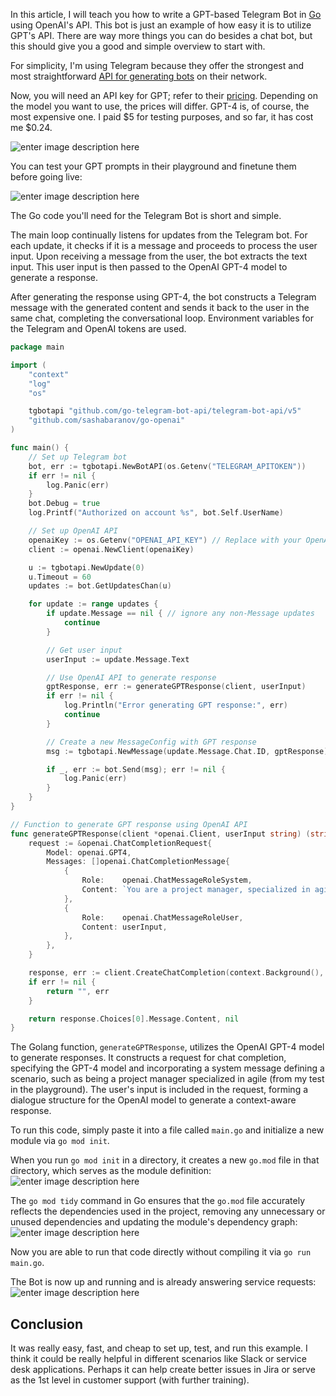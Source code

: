 
In this article, I will teach you how to write a GPT-based Telegram Bot in [Go](https://go.dev/) using OpenAI's API.
This bot is just an example of how easy it is to utilize GPT's API. There are way more things you can do besides a chat bot, but this should give you a good and simple overview to start with.

For simplicity, I'm using Telegram because they offer the strongest and most straightforward [API for generating bots](https://core.telegram.org/bots#how-do-i-create-a-bot) on their network.

Now, you will need an API key for GPT; refer to their [pricing](https://openai.com/pricing). Depending on the model you want to use, the prices will differ. GPT-4 is, of course, the most expensive one. I paid $5 for testing purposes, and so far, it has cost me $0.24.

![enter image description here](https://i.imgur.com/Yd8yFbd.png)

You can test your GPT prompts in their playground and finetune them before going live:

![enter image description here](https://i.imgur.com/hnH2npy.png)

The Go code you'll need for the Telegram Bot is short and simple.

The main loop continually listens for updates from the Telegram bot. For each update, it checks if it is a message and proceeds to process the user input.
Upon receiving a message from the user, the bot extracts the text input. This user input is then passed to the OpenAI GPT-4 model to generate a response.

After generating the response using GPT-4, the bot constructs a Telegram message with the generated content and sends it back to the user in the same chat, completing the conversational loop.
Environment variables for the Telegram and OpenAI tokens are used.


````go
package main

import (
	"context"
	"log"
	"os"

	tgbotapi "github.com/go-telegram-bot-api/telegram-bot-api/v5"
	"github.com/sashabaranov/go-openai"
)

func main() {
	// Set up Telegram bot
	bot, err := tgbotapi.NewBotAPI(os.Getenv("TELEGRAM_APITOKEN"))
	if err != nil {
		log.Panic(err)
	}
	bot.Debug = true
	log.Printf("Authorized on account %s", bot.Self.UserName)

	// Set up OpenAI API
	openaiKey := os.Getenv("OPENAI_API_KEY") // Replace with your OpenAI API key
	client := openai.NewClient(openaiKey)

	u := tgbotapi.NewUpdate(0)
	u.Timeout = 60
	updates := bot.GetUpdatesChan(u)

	for update := range updates {
		if update.Message == nil { // ignore any non-Message updates
			continue
		}

		// Get user input
		userInput := update.Message.Text

		// Use OpenAI API to generate response
		gptResponse, err := generateGPTResponse(client, userInput)
		if err != nil {
			log.Println("Error generating GPT response:", err)
			continue
		}

		// Create a new MessageConfig with GPT response
		msg := tgbotapi.NewMessage(update.Message.Chat.ID, gptResponse)

		if _, err := bot.Send(msg); err != nil {
			log.Panic(err)
		}
	}
}

// Function to generate GPT response using OpenAI API
func generateGPTResponse(client *openai.Client, userInput string) (string, error) {
	request := &openai.ChatCompletionRequest{
		Model: openai.GPT4,
		Messages: []openai.ChatCompletionMessage{
			{
				Role:    openai.ChatMessageRoleSystem,
				Content: `You are a project manager, specialized in agile.`,
			},
			{
				Role:    openai.ChatMessageRoleUser,
				Content: userInput,
			},
		},
	}

	response, err := client.CreateChatCompletion(context.Background(), *request)
	if err != nil {
		return "", err
	}

	return response.Choices[0].Message.Content, nil
}
````

The Golang function, `generateGPTResponse`, utilizes the OpenAI GPT-4 model to generate responses. It constructs a request for chat completion, specifying the GPT-4 model and incorporating a system message defining a scenario, such as being a project manager specialized in agile (from my test in the playground). The user's input is included in the request, forming a dialogue structure for the OpenAI model to generate a context-aware response.

To run this code, simply paste it into a file called `main.go` and initialize a new module via `go mod init`.


When you run `go mod init` in a directory, it creates a new `go.mod` file in that directory, which serves as the module definition:
![enter image description here](https://i.imgur.com/Yq0d07j.png)

The `go mod tidy` command in Go ensures that the `go.mod` file accurately reflects the dependencies used in the project, removing any unnecessary or unused dependencies and updating the module's dependency graph:
![enter image description here](https://i.imgur.com/dHAO8MB.png)

Now you are able to run that code directly without compiling it via `go run main.go`.

The Bot is now up and running and is already answering service requests:
![enter image description here](https://i.imgur.com/r1wIOIZ.png)

## Conclusion

It was really easy, fast, and cheap to set up, test, and run this example. I think it could be really helpful in different scenarios like Slack or service desk applications. Perhaps it can help create better issues in Jira or serve as the 1st level in customer support (with further training).
